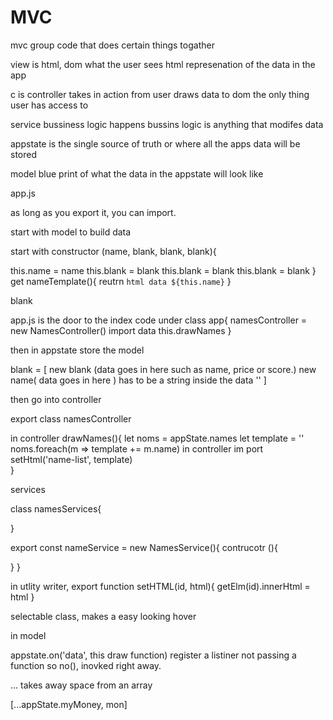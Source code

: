 # MVC

mvc group code that does certain things togather

view is html, dom
what the user sees
html represenation of the data in the app


c is controller
takes in action from user
draws data to dom
the only thing user has access to

service bussiness logic happens
bussins logic is anything that modifes data


appstate is the single source of truth or where all the apps data will be stored



model blue print of what the data in the appstate will look like



app.js

as long as you export it, you can import.


start with model to build data

start with constructor  (name, blank, blank, blank){
  <!-- constuctor in model, is the data  -->

  this.name = name
  this.blank = blank
  this.blank = blank
  this.blank = blank
}
get nameTemplate(){
  reutrn `html data ${this.name}`
}

blank

app.js is the door to the index code
under class app{
  namesController = new NamesController() import data
  this.drawNames
}

then in appstate store the model

blank = [
  new blank (data goes in here such as name, price or score.)
  new name( data goes in here )
  has to be a string inside the data ''
]

<!-- services and controller are handling all the "data" -->
then go into controller


export class namesController

in controller
drawNames(){
  let noms = appState.names
  let template = ''
  noms.foreach(m => template += m.name)
in controller im port setHtml('name-list', template)  
}




services 

class namesServices{

}

export const nameService = new NamesService(){
  contrucotr (){

  }
}



in utlity writer,
export function setHTML(id, html){
  getElm(id).innerHtml = html
}


selectable class, makes a easy looking hover


in model



appstate.on('data', this draw function) register a listiner
not passing a function so no(), inovked right away.








<!-- controller listens to insturction from the appstate -->

... takes away space from an array

[...appState.myMoney, mon]



<!-- make a controller and service -->

<!-- create a controller or service, add in app.js -->